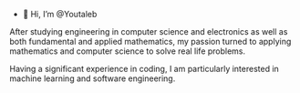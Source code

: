 - 👋 Hi, I’m @Youtaleb

After studying engineering in computer science and electronics as well as both fundamental and applied mathematics, my passion turned to applying mathematics and computer science to solve real life problems.

Having a significant experience in coding, I am particularly interested in machine learning and software engineering.
